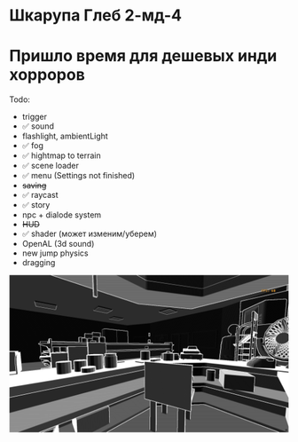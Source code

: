 # Шкарупа Глеб 2-мд-4

# Пришло время для дешевых инди хорроров

Todo: 
- trigger
- ✅ sound
- flashlight, ambientLight
- ✅ fog
- ✅ hightmap to terrain
- ✅ scene loader
- ✅ menu (Settings not finished)
- ~~saving~~
- ✅ raycast
- ✅ story
- npc + dialode system
- ~~HUD~~
- ✅ shader (может изменим/уберем)
- OpenAL (3d sound)
- new jump physics
- dragging

![My Image](screen.png)

